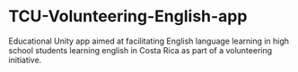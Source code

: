 # TCU-Volunteering-English-app
Educational Unity app aimed at facilitating English language learning in high school students learning english in Costa Rica as part of a volunteering initiative.
